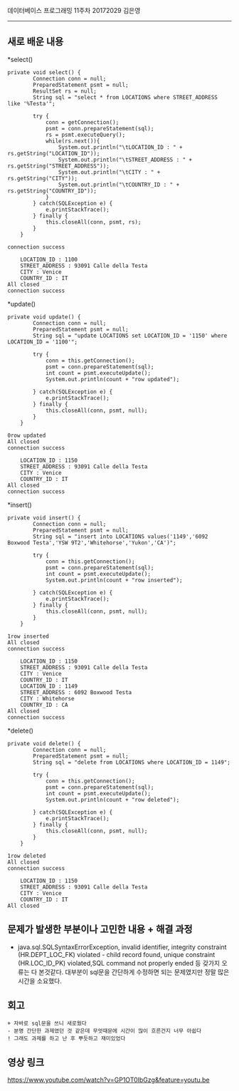 데이터베이스 프로그래밍 11주차 20172029 김은영 
* * *

## 새로 배운 내용

*select()
```
private void select() {
		Connection conn = null;
		PreparedStatement psmt = null;
		ResultSet rs = null;
		String sql = "select * from LOCATIONS where STREET_ADDRESS like '%Testa'";

		try {
			conn = getConnection();
			psmt = conn.prepareStatement(sql);
			rs = psmt.executeQuery();
			while(rs.next()){
				System.out.println("\tLOCATION_ID : " + rs.getString("LOCATION_ID"));
				System.out.println("\tSTREET_ADDRESS : " + rs.getString("STREET_ADDRESS"));
				System.out.println("\tCITY : " + rs.getString("CITY"));
				System.out.println("\tCOUNTRY_ID : " + rs.getString("COUNTRY_ID"));
			}
		} catch(SQLException e) {
			e.printStackTrace();
		} finally {
			this.closeAll(conn, psmt, rs);
		}
	}
```
```
connection success

	LOCATION_ID : 1100
	STREET_ADDRESS : 93091 Calle della Testa
	CITY : Venice
	COUNTRY_ID : IT
All closed
connection success
```
*update()
```
private void update() {
		Connection conn = null;
		PreparedStatement psmt = null;
		String sql = "update LOCATIONS set LOCATION_ID = '1150' where LOCATION_ID = '1100'";

		try {
			conn = this.getConnection();
			psmt = conn.prepareStatement(sql);
			int count = psmt.executeUpdate();
			System.out.println(count + "row updated");

		} catch(SQLException e) {
			e.printStackTrace();
		} finally {
			this.closeAll(conn, psmt, null);
		}
	}
```
```
0row updated
All closed
connection success

	LOCATION_ID : 1150
	STREET_ADDRESS : 93091 Calle della Testa
	CITY : Venice
	COUNTRY_ID : IT
All closed
connection success
```
*insert()
```
private void insert() {
		Connection conn = null;
		PreparedStatement psmt = null;
		String sql = "insert into LOCATIONS values('1149','6092 Boxwood Testa','YSW 9T2','Whitehorse','Yukon','CA')";

		try {
			conn = this.getConnection();
			psmt = conn.prepareStatement(sql);
			int count = psmt.executeUpdate();
			System.out.println(count + "row inserted");

		} catch(SQLException e) {
			e.printStackTrace();
		} finally {
			this.closeAll(conn, psmt, null);
		}
	}
```
```
1row inserted
All closed
connection success

	LOCATION_ID : 1150
	STREET_ADDRESS : 93091 Calle della Testa
	CITY : Venice
	COUNTRY_ID : IT
	LOCATION_ID : 1149
	STREET_ADDRESS : 6092 Boxwood Testa
	CITY : Whitehorse
	COUNTRY_ID : CA
All closed
connection success
```
*delete()
```
private void delete() {
		Connection conn = null;
		PreparedStatement psmt = null;
		String sql = "delete from LOCATIONS where LOCATION_ID = 1149";

		try {
			conn = this.getConnection();
			psmt = conn.prepareStatement(sql);
			int count = psmt.executeUpdate();
			System.out.println(count + "row deleted");

		} catch(SQLException e) {
			e.printStackTrace();
		} finally {
			this.closeAll(conn, psmt, null);
		}
	}
```
```
1row deleted
All closed
connection success

	LOCATION_ID : 1150
	STREET_ADDRESS : 93091 Calle della Testa
	CITY : Venice
	COUNTRY_ID : IT
All closed
```

## 문제가 발생한 부분이나 고민한 내용 + 해결 과정

* java.sql.SQLSyntaxErrorException, invalid identifier, 
integrity constraint (HR.DEPT_LOC_FK) violated - child record found, 
unique constraint (HR.LOC_ID_PK) violated,SQL command not properly ended 등 
갖가지 오류는 다 본것같다. 대부분이 sql문을 간단하게 수정하면 되는 문제였지만 
정말 많은 시간을 소요했다.

## 회고
 ```
+ 자바로 sql문을 쓰니 새로웠다
- 분명 간단한 과제였던 것 같은데 무엇때문에 시간이 많이 흐른건지 너무 아쉽다
! 그래도 과제를 하고 난 후 뿌듯하고 재미있었다
```

## 영상 링크
<a href = 'https://www.youtube.com/watch?v=GP1OT0IbGzg&feature=youtu.be'> https://www.youtube.com/watch?v=GP1OT0IbGzg&feature=youtu.be </a>
